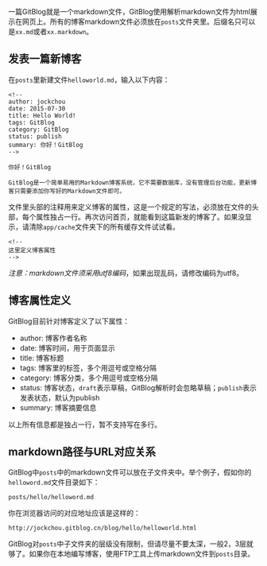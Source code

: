<!--
author: jockchou
date: 2015-07-27
title: 编写GitBlog博客
images: /theme/cube/image/cube4.jpg
tags: GitBlog
category: GitBlog
status: publish
summary: 一篇GitBlog就是一个markdown文件，GitBlog使用解析markdown文件为html展示在网页上。所有的博客markdown文件必须放在posts文件夹里。后缀名只可以是xx.md或者xx.markdown。
-->

一篇GitBlog就是一个markdown文件，GitBlog使用解析markdown文件为html展示在网页上。所有的博客markdown文件必须放在`posts`文件夹里。后缀名只可以是`xx.md`或者`xx.markdown`。

## 发表一篇新博客 ##

在`posts`里新建文件`helloworld.md`，输入以下内容：
```
<!--
author: jockchou
date: 2015-07-30
title: Hello World!
tags: GitBlog
category: GitBlog
status: publish
summary: 你好！GitBlog
-->

你好！GitBlog

GitBlog是一个简单易用的Markdown博客系统，它不需要数据库，没有管理后台功能，更新博客只需要添加你写好的Markdown文件即可。

```
文件里头部的注释用来定义博客的属性，这是一个规定的写法，必须放在文件的头部，每个属性独占一行。再次访问首页，就能看到这篇新发的博客了。如果没显示，请清除`app/cache`文件夹下的所有缓存文件试试看。

```
<!--
这里定义博客属性
-->
```

*注意：markdown文件须采用utf8编码*，如果出现乱码，请修改编码为utf8。


## 博客属性定义 ##

GitBlog目前针对博客定义了以下属性：

- author: 博客作者名称  
- date: 博客时间，用于页面显示  
- title: 博客标题  
- tags: 博客里的标签，多个用逗号或空格分隔  
- category: 博客分类，多个用逗号或空格分隔  
- status: 博客状态，`draft`表示草稿，GitBlog解析时会忽略草稿；`publish`表示发表状态，默认为publish  
- summary: 博客摘要信息  

以上所有信息都是独占一行，暂不支持写在多行。


## markdown路径与URL对应关系 ##

GitBlog中`posts`中的markdown文件可以放在子文件夹中。举个例子，假如你的`helloword.md`文件目录如下：

```
posts/hello/helloword.md
```
你在浏览器访问的对应地址应该是这样的：

```
http://jockchou.gitblog.cn/blog/hello/helloworld.html
```

GitBlog对`posts`中子文件夹的层级没有限制，但请尽量不要太深，一般2，3层就够了。如果你在本地编写博客，使用FTP工具上传markdown文件到`posts`目录。
